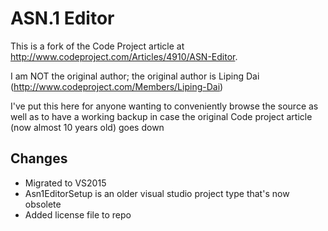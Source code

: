 ASN.1 Editor
============

This is a fork of the Code Project article at http://www.codeproject.com/Articles/4910/ASN-Editor.

I am NOT the original author; the original author is Liping Dai (http://www.codeproject.com/Members/Liping-Dai)

I've put this here for anyone wanting to conveniently browse the source as well as to have a working backup in case the original Code project article (now almost 10 years old) goes down

Changes
-------

* Migrated to VS2015
* Asn1EditorSetup is an older visual studio project type that's now obsolete
* Added license file to repo
